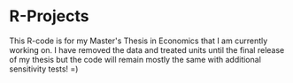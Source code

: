 # R-Projects
This R-code is for my Master's Thesis in Economics that I am currently working on. I have removed the data and treated units until the final release of my thesis but the code will remain mostly the same with additional sensitivity tests! =)
